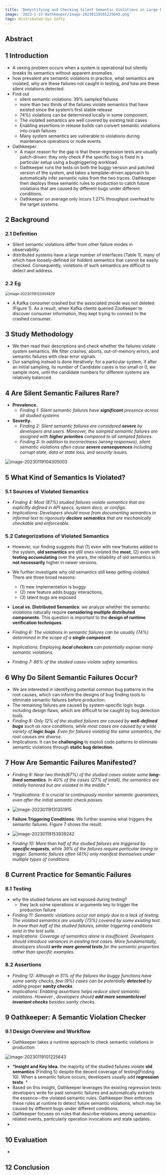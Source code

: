 ```yaml
---
title: 'Demystifying and Checking Silent Semantic Violations in Large Distributed Systems'
image: '2023-1-17-Oathkeeper/image-20230119101225643.png'
tags: Distributed-Sys Safty
---
```


<!--more-->

## Abstract



## 1 Introduction

- A vexing problem occurs when a system is operational
	but silently breaks its semantics without apparent anomalies.
- how prevalent are semantic violations in practice, what semantics are violated, why are these failures not caught in testing, and how are these silent violations detected.
- Find out
	- silent semantic violations: 39% sampled failures 
	- more than two thirds of the failures violate semantics that have existed since the system’s first stable release
	- 74%) violations can be determined locally in some component.
	- The violated semantics are well covered by existing test cases
	- Enabling assertions in release builds can  convert semantic violations into crash failures
	- Many system semantics are vulnerable to violations during maintenance operations or node events.
- Oathkeeper
	- A major reason for the gap is that these regression tests are usually patch-driven: they only check if the specific bug is fixed in a particular setup using a bugtriggering workload.
	- Oathkeeper runs the tests on both the buggy version and patched version of the system, and takes a template-driven approach to automatically infer semantic rules from the two traces. Oathkeeper then deploys these semantic rules to production to catch future violations that are caused by different bugs under different conditions.
	- Oathkeeper on average only incurs 1.27% throughput overhead to the target systems.

## 2 Background

### 2.1 Definition 

- Silent semantic violations differ from other failure modes in observability.
- distributed systems have a large number of interfaces (Table 1), many of which have loosely-defined (or hidden) semantics that cannot be easily checked. Consequently, violations of such semantics are difficult to detect and address.

### 2.2 Eg

<img src="../images/2023-1-17-Oathkeeper/image-20230118122404829.png" alt="image-20230118122404829" style="zoom: 80%;" />

- A Kafka consumer crashed but the associated znode was not deleted (Figure 1). As a result, when Kafka clients queried ZooKeeper to discover consumer information, they kept trying to connect to the crashed consumer.



## 3 Study Methodology

- We then read their descriptions and check whether the failures violate system semantics. We filter crashes, aborts, out-of-memory errors, and semantic failures with clear error signals.
- Our sampling instead is done iteratively: for a particular system, if after an initial sampling, its number of Candidate cases is too small or 0, we sample more, until the candidate numbers for different systems are relatively balanced. 

## 4 Are Silent Semantic Failures Rare?

- **Prevalence.**
  - *Finding 1: Silent semantic failures have **significant** presence across all studied systems*
- **Severity.**
	- *Finding 2: Silent semantic failures are considered **severe** by developers and users. Moreover, the sampled semantic failures are assigned with **higher priorities** compared to all sampled failures.*
	- *Finding 3: In addition to incorrectness (wrong responses), silent semantic violations often cause **severe consequences** including corrupt state, data or state loss, and security issues.*


![image-20230119104305003](../images/2023-1-19-Oathkeeper/image-20230119104305003.png)

## 5 What Kind of Semantics Is Violated?

### 5.1 Sources of Violated Semantics

- *Finding 4: Most (87%) studied failures violate semantics that are explicitly defined in API specs, system docs, or configs.*
- *Implications: Developers should move from documenting semantics in informal text to rigorously **declare** **semantics** that are mechanically checkable and enforceable.*

### 5.2 Categorizations of Violated Semantics

- However, our finding suggests that (1) even with new features added to the system, **old semantics** are still ones violated the **most**; (2) even with **testing accumulating** over the years, the reliability of old semantics is **not necessarily** higher in newer versions. 
- We further investigate why old semantics still keep getting
	violated. There are three broad reasons: 
	- (1) new implementation is buggy
	- (2) new feature adds buggy interactions,
	- (3) latent bugs are exposed
- **Local vs. Distributed Semantics**: we analyze whether the semantic violations naturally require **considering multiple distributed components**. This question is important to the **design of runtime verification techniques**.

- *Finding 6: The violations in semantic failures can be usually (74%) determined in the scope of a **single component**.*
- *Implications: Employing **local checkers** can potentially expose many semantic violations.*
- *Finding 7: 86% of the studied cases violate safety semantics.*

## 6 Why Do Silent Semantic Failures Occur?

- We are interested in identifying potential common bug patterns in the root causes, which can inform the designs of bug finding tools to eliminate semantic failures before production.
- The remaining failures are caused by system-specific logic bugs including design flaws, which are difficult to be caught by bug detection tools.
- *Finding 8: Only 12% of the studied failures are caused by **well-defined bugs** such as race conditions, while most cases are caused by a wide variety of **logic bugs**. Even for failures violating the same semantics, the root causes are diverse.*
- Implications: It can be **challenging** to exploit code patterns to eliminate semantic violations through **static bug detection**.

## 7 How Are Semantic Failures Manifested?

- *Finding 9: Near two thirds(67%) of the studied cases violate some **long-lived semantics**. In 40% of the cases (27% of totall), the semantics are initially honored but are violated in the middle.**
- **Implications: It is crucial to continuously monitor semantic guarantees, even after the initial semantic check passes.*

- ![image-20230119131351915](../images/2023-1-19-Oathkeeper/image-20230119131351915.png)

- **Failure Triggering Conditions**: We further examine what triggers the semantic failures. Figure 7 shows the result.
- ![image-20230119153939242](../images/2023-1-19-Oathkeeper/image-20230119153939242.png)
- *Finding 10: More than half of the studied failures are triggered by **specific requests**, while 39% of the failures require particular timing to trigger. Semantic failures often (41%) only manifest themselves under multiple types of conditions.*

## 8 Current Practice for Semantic Failures

### 8.1 Testing

- why the studied failures are not exposed during testing?
	- they lack some operations or arguments key to trigger the production failure
- *Finding 11: Semantic violations occur not simply due to a lack of testing. The violated semantics are usually (73%) covered by some existing test. In more than half of the studied failures, similar triggering conditions exist in the test suite.*
- *Implications: Coverage of semantics alone is insufficient. Developers should introduce variances in existing test cases. More fundamentally, developers should **write more general tests** for the semantic properties rather than specific examples.*

### 8.2 Assertions

- *Finding 12: Although in 51% of the failures the buggy functions have some sanity checks, few (9%) cases can be potentially **detected** by adding proper **sanity checks**.*
- *Implications: Enabling assertions helps reduce silent semantic violations. However , developers should **add more semanticlevel invariant checks** besides sanity checks.*

## 9 Oathkeeper: A Semantic Violation Checker

### 9.1 Design Overview and Workflow

- Oathkeeper takes a runtime approach to check semantic violations in production

![image-20230119101225643](../images/2023-1-17-Oathkeeper/image-20230119101225643.png)

- ***Insight and Key Idea.** the majority of the studied failures violate **old semantics** (Finding 5) despite the decent coverage of testing(Finding 10). When a semantic failure occurs, developers usually add **regression tests**. *
- Based on this insight, Oathkeeper leverages the existing regression tests developers write for past semantic failures and automatically extracts the essence—the violated semantic rules. Oathkeeper then enforces these rules at runtime to detect future semantic violations, which may be caused by different bugs under different conditions.
- Oathkeeper focuses on rules that describe relations among semantics-related events, particularly operation invocations and state updates. 
- 

## 10 Evaluation

- 

## 12 Conclusion
